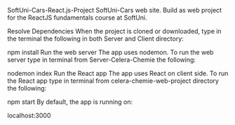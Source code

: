 SoftUni-Cars-React.js-Project
SoftUni-Cars web site. Build as web project for the ReactJS fundamentals course at SoftUni.




Resolve Dependencies
When the project is cloned or downloaded, type in the terminal the following in both Server and Client directory:

npm install
Run the web server
The app uses nodemon. To run the web server type in terminal from Server-Celera-Chemie the following:

nodemon index
Run the React app
The app uses React on client side. To run the React app type in terminal from celera-chemie-web-project directory the following:

npm start
By default, the app is running on:

localhost:3000
